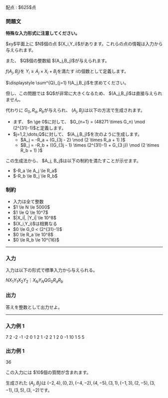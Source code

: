 
<div>

<span>

<span>

<p>
配点 : $625$点
</p>

<div>

<section>

### **問題文**

<p>

<strong>
特殊な入力形式に注意してください。
</strong>

</p>

<p>
$xy$平面上に $N$個の点 $(X_i,Y_i)$があります。これらの点の情報は入力から与えられます。
</p>

<p>
また、 $Q$個の整数組 $(A_j,B_j)$が与えられます。

$f(A_j,B_j)$を $Y_i \ge A_j \times X_i + B_j$を満たす $i$の個数として定義します。
</p>

<p>
$\displaystyle \sum^{Q}_{j=1} f(A_j,B_j)$を求めてください。
</p>

<p>
但し、この問題では $Q$が非常に大きくなるため、 $(A_j,B_j)$は直接与えられません。

代わりに $G_0,R_a,R_b$が与えられ、 $(A_j,B_j)$は以下の方法で生成されます。
</p>

<ul>

<li>
まず、 $n \ge 0$に対して、 $G_{n+1} = (48271 \times G_n) \mod (2^{31}-1)$と定義します。  
</li>

<li>
$j=1,2,\dots,Q$に対して、 $(A_j,B_j)$を次のように生成します。
<ul>

<li>
$A_j = -R_a + (G_{3j - 2} \mod (2 \times R_a + 1) )$
</li>

<li>
$B_j = -R_b + ((G_{3j - 1} \times (2^{31}-1) + G_{3 j}) \mod (2 \times R_b + 1) )$
</li>

</ul>

</li>

</ul>

<p>
この生成法から、 $A_j, B_j$は以下の制約を満たすことが示せます。
</p>

<ul>

<li>
$-R_a \le A_j \le R_a$
</li>

<li>
$-R_b \le B_j \le R_b$
</li>

</ul>

</section>

</div>

<div>

<section>

### **制約**

<ul>

<li>
入力は全て整数
</li>

<li>
$1 \le N \le 5000$
</li>

<li>
$1 \le Q \le 10^7$
</li>

<li>
$|X_i|, |Y_i| \le 10^8$
</li>

<li>
$(X_i,Y_i)$は相異なる
</li>

<li>
$0 \le G_0 < (2^{31}-1)$
</li>

<li>
$0 \le R_a \le 10^8$
</li>

<li>
$0 \le R_b \le 10^{16}$
</li>

</ul>

</section>

</div>

---

<div>

<div>

<section>

### **入力**

<p>
入力は以下の形式で標準入力から与えられる。
</p>

<div>

$N$$X_1$$Y_1$$X_2$$Y_2$$\vdots$$X_N$$Y_N$$Q$$G_0$$R_a$$R_b$
</div>

</section>

</div>

<div>

<section>

### **出力**

<p>
答えを整数として出力せよ。
</p>

</section>

</div>

</div>

---

<div>

<section>

### **入力例 1**

<div>

7
2 -2
-1 -2
0 1
2 1
-2 2
1 2
0 -1
10
1 5 5

</div>

</section>

</div>

<div>

<section>

### **出力例 1**

<div>

36

</div>

<p>
この入力には $10$個の質問が含まれます。

生成された $(A_j,B_j)$は $(-2,4),(0,2),(-4,-2),(4,-5),(3,1),(-1,3),(2,-5),(3,-1),(3,5),(3,-2)$です。
</p>

</section>

</div>

</span>

</span>

</div>
